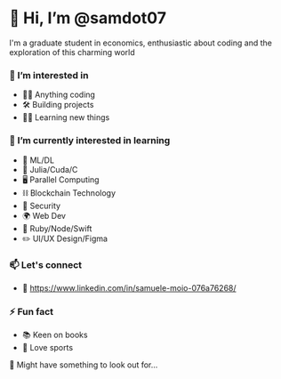 # 👋 Hi, I’m @samdot07

I'm a graduate student in economics, enthusiastic about coding and the exploration of this charming world 

### 🔎 I’m interested in
- 🧑‍💻 Anything coding
- 🛠️ Building projects
- 🙏🏻 Learning new things

### 🌱 I’m currently interested in learning
- 🤖 ML/DL
- 🚀 Julia/Cuda/C
- 🖥️ Parallel Computing
- ⛓️ Blockchain Technology
- 🔐 Security
- 🌍 Web Dev
- 🧰 Ruby/Node/Swift
- ✏️ UI/UX Design/Figma

### 📫 Let's connect
- 🔗 https://www.linkedin.com/in/samuele-moio-076a76268/

### ⚡ Fun fact
- 📚 Keen on books
- 🏈 Love sports

👀 Might have something to look out for...
<!---
samdot07/samdot07 is a ✨ special ✨ repository because its `README.md` (this file) appears on your GitHub profile.
You can click the Preview link to take a look at your changes.
--->
